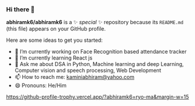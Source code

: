 ### Hi there 👋


**abhiramk6/abhiramk6** is a ✨ _special_ ✨ repository because its `README.md` (this file) appears on your GitHub profile.

Here are some ideas to get you started:

- 🔭 I’m currently working on Face Recognition based attendance tracker
- 🌱 I’m currently learning React js
- 💬 Ask me about DSA in Python, Machine learning and deep Learning, Computer vision and speech processing, Web Development
- 📫 How to reach me: kaminiabhiram@yahoo.com
- 😄 Pronouns: He/Him

https://github-profile-trophy.vercel.app/?abhiramk6=ryo-ma&margin-w=15
<!-- -->
